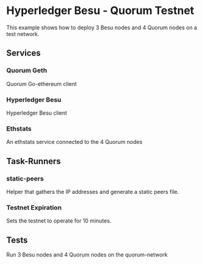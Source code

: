 # Hyperledger Besu - Quorum Testnet

This example shows how to deploy 3 Besu nodes and 4 Quorum nodes on a test network.

## Services

### Quorum Geth
Quorum Go-ethereum client

### Hyperledger Besu
Hyperledger Besu client

### Ethstats
An ethstats service connected to the 4 Quorum nodes

## Task-Runners

### static-peers
Helper that gathers the IP addresses and generate a static peers file.

### Testnet Expiration
Sets the testnet to operate for 10 minutes.

## Tests
Run 3 Besu nodes and 4 Quorum nodes on the quorum-network